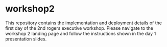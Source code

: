 # workshop2

This repository contains the implementation and deployment details of the first day of the 2nd rogers executive workshop. Please navigate to the workshop 2 landing page and follow the instructions shown in the day 1 presentation slides.